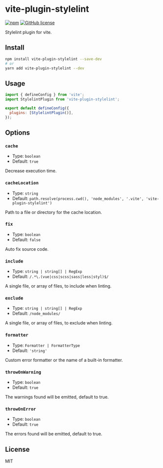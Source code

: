 # vite-plugin-stylelint

[![npm](https://img.shields.io/npm/v/vite-plugin-stylelint)](https://www.npmjs.com/package/vite-plugin-stylelint)
[![GitHub license](https://img.shields.io/github/license/ModyQyW/vite-plugin-stylelint)](https://github.com/ModyQyW/vite-plugin-stylelint/blob/master/LICENSE)

Stylelint plugin for vite.

## Install

```sh
npm install vite-plugin-stylelint --save-dev
# or
yarn add vite-plugin-stylelint --dev
```

## Usage

```js
import { defineConfig } from 'vite';
import StylelintPlugin from 'vite-plugin-stylelint';

export default defineConfig({
  plugins: [StylelintPlugin()],
});
```

## Options

### `cache`

- Type: `boolean`
- Default: `true`

Decrease execution time.

### `cacheLocation`

- Type: `string`
- Default: `path.resolve(process.cwd(), 'node_modules', '.vite', 'vite-plugin-stylelint')`

Path to a file or directory for the cache location.

### `fix`

- Type: `boolean`
- Default: `false`

Auto fix source code.

### `include`

- Type: `string | string[] | RegExp`
- Default: `/.*\.(vue|css|scss|sass|less|styl)$/`

A single file, or array of files, to include when linting.

### `exclude`

- Type: `string | string[] | RegExp`
- Default: `/node_modules/`

A single file, or array of files, to exclude when linting.

### `formatter`

- Type: `Formatter | FormatterType`
- Default: `'string'`

Custom error formatter or the name of a built-in formatter.

### `throwOnWarning`

- Type: `boolean`
- Default: `true`

The warnings found will be emitted, default to true.

### `throwOnError`

- Type: `boolean`
- Default: `true`

The errors found will be emitted, default to true.

## License

MIT
